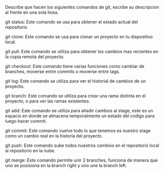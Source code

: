 Describe que hacen los siguientes comandos de git, escribe su descripcion al frente en una sola linea.

git status: Este comando se usa para obtener el estado actual del repositorio

git clone: Este comando se usa para clonar un proyecto en tu dispositivo local.

git pull: Este comando se utiliza para obtener los cambios mas recientes en la copia remota del proyecto.

git checkout: Este comando tiene varias funciones como cambiar de branches, moverse entre commits o moverse entre tags.

git log: Este comando se utiliza para ver el historial de cambios de un proyecto.

git branch: Este comando se utiliza para crear una rama distinta en el proyecto, o para ver las ramas existentes.

git add: Este comando se utiliza para añadir cambios al stage, este es un espacio en donde se almacena temporalmente un estado del codigo para luego hacer commit.

git commit: Este comando vuelve todo lo que tenemos es nuestro stage como un cambio real en la historia del proyecto.

git push: Este comando sube todos nuestros cambios en el repositorio local al repositorio en la nube.

git merge: Este comando permite unir 2 branches, funciona de manera que uno se posisiona en la branch right y uno une la branch left.
